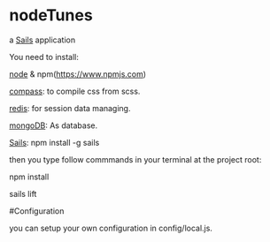# nodeTunes

a [Sails](http://sailsjs.org) application

You need to install:

[node](https://nodejs.org) & npm(https://www.npmjs.com)

[compass](http://compass-style.org/install/): to compile css from scss.

[redis](http://redis.io): for session data managing.

[mongoDB](http://www.mongodb.org): As database.

[Sails](http://sailsjs.org): npm install -g sails

then you type follow commmands in your terminal at the project root:

npm install

sails lift

#Configuration

you can setup your own configuration in config/local.js.
